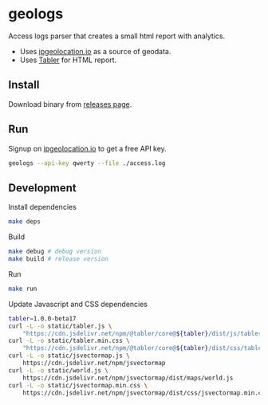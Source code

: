 # geologs

Access logs parser that creates a small html report with analytics.

- Uses [ipgeolocation.io](https://ipgeolocation.io) as a source of geodata.
- Uses [Tabler](https://tabler.io) for HTML report.

## Install

Download binary from [releases page](https://github.com/tetafro/geologs/releases).

## Run

Signup on [ipgeolocation.io](https://ipgeolocation.io) to get a free API key.

```sh
geologs --api-key qwerty --file ./access.log
```

## Development

Install dependencies
```sh
make deps
```

Build
```sh
make debug # debug version
make build # release version
```

Run
```sh
make run
```

Update Javascript and CSS dependencies
```sh
tabler=1.0.0-beta17
curl -L -o static/tabler.js \
    "https://cdn.jsdelivr.net/npm/@tabler/core@${tabler}/dist/js/tabler.min.js"
curl -L -o static/tabler.min.css \
    "https://cdn.jsdelivr.net/npm/@tabler/core@${tabler}/dist/css/tabler.min.css"
curl -L -o static/jsvectormap.js \
    https://cdn.jsdelivr.net/npm/jsvectormap
curl -L -o static/world.js \
    https://cdn.jsdelivr.net/npm/jsvectormap/dist/maps/world.js
curl -L -o static/jsvectormap.min.css \
    https://cdn.jsdelivr.net/npm/jsvectormap/dist/css/jsvectormap.min.css
```
